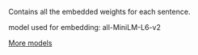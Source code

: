 Contains all the embedded weights for each sentence. 

model used for embedding: all-MiniLM-L6-v2

[More models](https://www.sbert.net/docs/pretrained_models.html)
